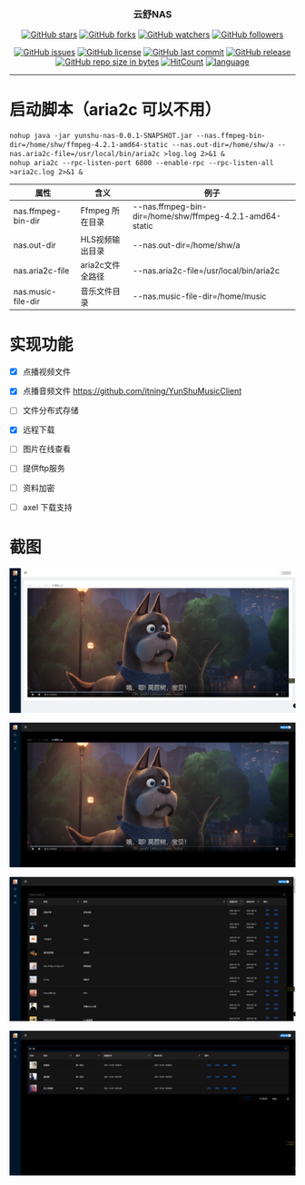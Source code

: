 <h3 align="center">云舒NAS</h3>
<div align="center">

[![GitHub stars](https://img.shields.io/github/stars/itning/yunshu-nas.svg?style=social&label=Stars)](https://github.com/itning/yunshu-nas/stargazers)
[![GitHub forks](https://img.shields.io/github/forks/itning/yunshu-nas.svg?style=social&label=Fork)](https://github.com/itning/yunshu-nas/network/members)
[![GitHub watchers](https://img.shields.io/github/watchers/itning/yunshu-nas.svg?style=social&label=Watch)](https://github.com/itning/yunshu-nas/watchers)
[![GitHub followers](https://img.shields.io/github/followers/itning.svg?style=social&label=Follow)](https://github.com/itning?tab=followers)


</div>

<div align="center">

[![GitHub issues](https://img.shields.io/github/issues/itning/yunshu-nas.svg)](https://github.com/itning/yunshu-nas/issues)
[![GitHub license](https://img.shields.io/github/license/itning/yunshu-nas.svg)](https://github.com/itning/yunshu-nas/blob/master/LICENSE)
[![GitHub last commit](https://img.shields.io/github/last-commit/itning/yunshu-nas.svg)](https://github.com/itning/yunshu-nas/commits)
[![GitHub release](https://img.shields.io/github/release/itning/yunshu-nas.svg)](https://github.com/itning/yunshu-nas/releases)
[![GitHub repo size in bytes](https://img.shields.io/github/repo-size/itning/yunshu-nas.svg)](https://github.com/itning/yunshu-nas)
[![HitCount](http://hits.dwyl.io/itning/yunshu-nas.svg)](http://hits.dwyl.io/itning/yunshu-nas)
[![language](https://img.shields.io/badge/language-JAVA-green.svg)](https://github.com/itning/yunshu-nas)

</div>

---

# 启动脚本（aria2c 可以不用）
```shell script
nohup java -jar yunshu-nas-0.0.1-SNAPSHOT.jar --nas.ffmpeg-bin-dir=/home/shw/ffmpeg-4.2.1-amd64-static --nas.out-dir=/home/shw/a --nas.aria2c-file=/usr/local/bin/aria2c >log.log 2>&1 &
nohup aria2c --rpc-listen-port 6800 --enable-rpc --rpc-listen-all >aria2c.log 2>&1 &
```
| 属性               | 含义             | 例子                                                     |
| ------------------ | ---------------- | -------------------------------------------------------- |
| nas.ffmpeg-bin-dir | Ffmpeg 所在目录  | --nas.ffmpeg-bin-dir=/home/shw/ffmpeg-4.2.1-amd64-static |
| nas.out-dir        | HLS视频输出目录  | --nas.out-dir=/home/shw/a                                |
| nas.aria2c-file    | aria2c文件全路径 | --nas.aria2c-file=/usr/local/bin/aria2c                  |
| nas.music-file-dir | 音乐文件目录 | --nas.music-file-dir=/home/music           |

# 实现功能
- [X] 点播视频文件

- [X] 点播音频文件 https://github.com/itning/YunShuMusicClient

- [ ] 文件分布式存储

- [X] 远程下载

- [ ] 图片在线查看

- [ ] 提供ftp服务

- [ ] 资料加密

- [ ] axel 下载支持

# 截图

![](https://raw.githubusercontent.com/itning/yunshu-nas/master/pic/a.png)

![](https://raw.githubusercontent.com/itning/yunshu-nas/master/pic/b.png)

![](https://raw.githubusercontent.com/itning/yunshu-nas/master/pic/c.png)

![](https://raw.githubusercontent.com/itning/yunshu-nas/master/pic/d.png)
